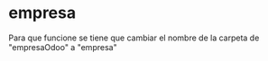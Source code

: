 # empresa
Para que funcione se tiene que cambiar el nombre de la carpeta de "empresaOdoo" a "empresa"
